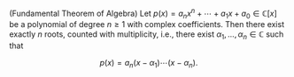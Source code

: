 (Fundamental Theorem of Algebra) Let $p(x) = a_n x^n + \cdots + a_1 x + a_0 \in \mathbb{C}[x]$ be a polynomial of degree $n \geq 1$ with complex coefficients. Then there exist exactly $n$ roots, counted with multiplicity, i.e., there exist $\alpha_1, \ldots, \alpha_n \in \mathbb{C}$ such that

$$
p(x) = a_n (x - \alpha_1) \cdots (x - \alpha_n).
$$
